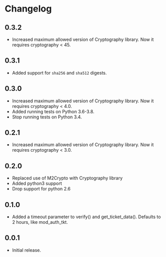 # Changelog

## 0.3.2
* Increased maximum allowed version of Cryptography library.
  Now it requires cryptography < 45.

## 0.3.1

* Added support for `sha256` and `sha512` digests.

## 0.3.0

* Increased maximum allowed version of Cryptography library.
  Now it requires cryptography < 4.0.
* Added running tests on Python 3.6-3.8.
* Stop running tests on Python 3.4.

## 0.2.1

* Increased maximum allowed version of Cryptography library.
  Now it requires cryptography < 3.0.

## 0.2.0

* Replaced use of M2Crypto with Cryptography library
* Added python3 support
* Drop support for python 2.6

## 0.1.0

* Added a timeout parameter to verify() and get_ticket_data(). Defaults
  to 2 hours, like mod_auth_tkt.

## 0.0.1

* Initial release.
